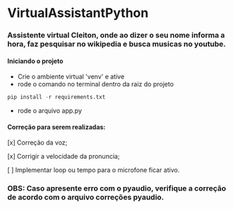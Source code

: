 # VirtualAssistantPython

### Assistente virtual Cleiton, onde ao dizer o seu nome informa a hora, faz pesquisar no wikipedia e busca musicas no youtube.

#### Iniciando o projeto
* Crie o ambiente virtual 'venv' e ative
* rode o comando no terminal dentro da raiz do projeto
```python
pip install -r requirements.txt
```
*  rode o arquivo app.py

#### Correção para serem realizadas:
[x] Correção da voz;

[x] Corrigir a velocidade da pronuncia;

[ ] Implementar loop ou tempo para o microfone ficar ativo.


### OBS: Caso apresente erro com o pyaudio, verifique a correção de acordo com o arquivo correções pyaudio.
